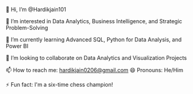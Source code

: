 👋 Hi, I’m @Hardikjain101

👀 I’m interested in Data Analytics, Business Intelligence, and Strategic Problem-Solving

🌱 I’m currently learning Advanced SQL, Python for Data Analysis, and Power BI

💞️ I’m looking to collaborate on Data Analytics and Visualization Projects

📫 How to reach me: hardikjain0206@gmail.com
😄 Pronouns: He/Him

⚡ Fun fact: I'm a six-time chess champion!
<!---

Hardikjain101/Hardikjain101 is a ✨ special ✨ repository because its `README.md` (this file) appears on your GitHub profile.
You can click the Preview link to take a look at your changes.
--->
